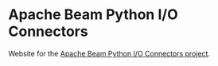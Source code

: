 # Apache Beam Python I/O Connectors

Website for the [Apache Beam Python I/O Connectors project](https://github.com/beam-pyio).
